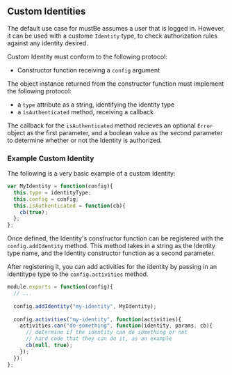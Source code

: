 ## Custom Identities

The default use case for mustBe assumes a user that is logged in. However, it can
be used with a custome `Identity` type, to check authorization rules against
any identity desired.

Custom Identity must conform to the following protocol:

* Constructor function receiving a `config` argument

The object instance returned from the constructor function must implement
the following protocol:

* a `type` attribute as a string, identifying the identity type
* a `isAuthenticated` method, receiving a callback

The callback for the `isAuthenticated` method recieves an optional `Error` 
object as the first parameter, and a boolean value as the second parameter to
determine whether or not the Identity is authorized.

### Example Custom Identity

The following is a very basic example of a custom Identity:

```js
var MyIdentity = function(config){
  this.type = identityType;
  this.config = config;
  this.isAuthenticated = function(cb){
    cb(true);
  };
};
```

Once defined, the Identity's constructor function can be registered with the
`config.addIdentity` method. This method takes in a string as the Identity
type name, and the Identity constructor function as a second parameter.

After registering it, you can add activities for the identity by
passing in an identitype type to the `config.activities` method.

```js
module.exports = function(config){
  // ...
  
  config.addIdentity("my-identity", MyIdentity);
  
  config.activities("my-identity", function(activities){
    activities.can("do-something", function(identity, params, cb){
      // determine if the identity can do something or not
      // hard code that they can do it, as an example
      cb(null, true);
    });
  });
};
```
